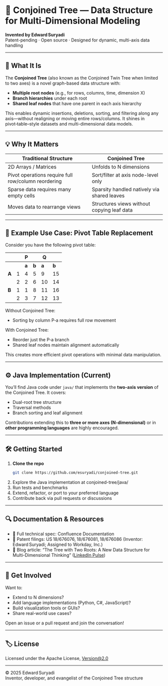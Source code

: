 # 🌳 Conjoined Tree — Data Structure for Multi-Dimensional Modeling

**Invented by Edward Suryadi**  
Patent-pending · Open source · Designed for dynamic, multi-axis data handling

---

## 🚀 What It Is

The **Conjoined Tree** (also known as the Conjoined Twin Tree when limited to two axes) is a novel graph-based data structure with:

- **Multiple root nodes** (e.g., for rows, columns, time, dimension X)
- **Branch hierarchies** under each root
- **Shared leaf nodes** that have one parent in each axis hierarchy

This enables dynamic insertions, deletions, sorting, and filtering along any axis—without realigning or moving entire rows/columns. It shines in pivot‑table–style datasets and multi-dimensional data models.

---

## 💡 Why It Matters

| Traditional Structure | Conjoined Tree |
|-----------------------|----------------|
| 2D Arrays / Matrices | Unfolds to N dimensions |
| Pivot operations require full row/column reordering | Sort/filter at axis node-level only |
| Sparse data requires many empty cells | Sparsity handled natively via shared leaves |
| Moves data to rearrange views | Structures views without copying leaf data |

---

## 🧪 Example Use Case: Pivot Table Replacement

Consider you have the following pivot table:

|       |     | **P** |       | **Q** |       |
|-------|-----|-------|-------|-------|-------|
|       |     | **a** | **b** | **a** | **b** |
| **A** | 1   |   4   |   5   |   9   |  15   |
|       | 2   |   2   |   6   |  10   |  14   |
| **B** | 1   |   1   |   8   |  11   |  16   |
|       | 2   |   3   |   7   |  12   |  13   |

Without Conjoined Tree:
- Sorting by column P‑a requires full row movement

With Conjoined Tree:
- Reorder just the P‑a branch
- Shared leaf nodes maintain alignment automatically

This creates more efficient pivot operations with minimal data manipulation.

---

## ⚙️ Java Implementation (Current)

You’ll find Java code under `java/` that implements the **two-axis version** of the Conjoined Tree. It covers:
- Dual-root tree structure
- Traversal methods
- Branch sorting and leaf alignment

Contributions extending this to **three or more axes (N-dimensional)** or in **other programming languages** are highly encouraged.

---

## 🛠️ Getting Started

1. **Clone the repo**
   ```bash
   git clone https://github.com/esuryadi/conjoined-tree.git
   ```
2.	Explore the Java implementation at conjoined-tree/java/
3.	Run tests and benchmarks
4.	Extend, refactor, or port to your preferred language
5.	Contribute back via pull requests or discussions

---

## 🔍 Documentation & Resources
- 📄 Full technical spec: Confluence Documentation
- 🧾 Patent filings: US 18/676076, 18/676081, 18/676086 (Inventor: Edward Suryadi; Assigned to Workday, Inc.)
- 🧠 Blog article: “The Tree with Two Roots: A New Data Structure for Multi-Dimensional Thinking” ([LinkedIn Pulse](https://www.linkedin.com/pulse/tree-two-roots-new-data-structure-multi-dimensional-thinking-suryadi-czycc/))

---

## 💬 Get Involved

Want to:
- Extend to N dimensions?
- Add language implementations (Python, C#, JavaScript)?
- Build visualization tools or GUIs?
- Share real-world use cases?

Open an issue or a pull request and join the conversation!

---

## 🏷️ License

Licensed under the Apache License, Version@2.0

---

© 2025 Edward Suryadi  
Inventor, developer, and evangelist of the Conjoined Tree structure